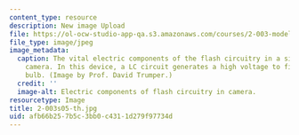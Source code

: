 ```yaml
---
content_type: resource
description: New image Upload
file: https://ol-ocw-studio-app-qa.s3.amazonaws.com/courses/2-003-modeling-dynamics-and-control-i-spring-2005/afb66b257b5c3bb0c4311d279f97734d_2-003s05-th.jpg
file_type: image/jpeg
image_metadata:
  caption: The vital electric components of the flash circuitry in a single-use disposable
    camera. In this device, a LC circuit generates a high voltage to fire the flash
    bulb. (Image by Prof. David Trumper.)
  credit: ''
  image-alt: Electric components of flash circuitry in camera.
resourcetype: Image
title: 2-003s05-th.jpg
uid: afb66b25-7b5c-3bb0-c431-1d279f97734d
---
```

